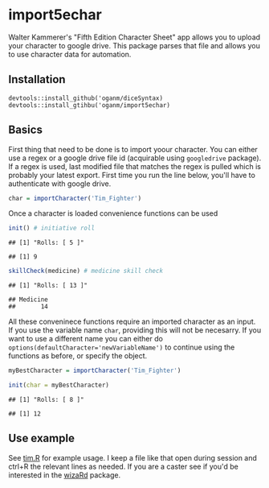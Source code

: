 
import5echar
============

Walter Kammerer's "Fifth Edition Character Sheet" app allows you to upload your character to google drive. This package parses that file and allows you to use character data for automation.

Installation
------------

    devtools::install_github('oganm/diceSyntax)
    devtools::install_gtihbu('oganm/import5echar)

Basics
------

First thing that need to be done is to import yoour character. You can either use a regex or a google drive file id (acquirable using `googledrive` package). If a regex is used, last modified file that matches the regex is pulled which is probably your latest export. First time you run the line below, you'll have to authenticate with google drive.

``` r
char = importCharacter('Tim_Fighter')
```

Once a character is loaded convenience functions can be used

``` r
init() # initiative roll
```

    ## [1] "Rolls: [ 5 ]"

    ## [1] 9

``` r
skillCheck(medicine) # medicine skill check
```

    ## [1] "Rolls: [ 13 ]"

    ## Medicine 
    ##       14

All these conveninece functions require an imported character as an input. If you use the variable name `char`, providing this will not be necesarry. If you want to use a different name you can either do `options(defaultCharacter='newVariableName')` to continue using the functions as before, or specify the object.

``` r
myBestCharacter = importCharacter('Tim_Fighter')

init(char = myBestCharacter)
```

    ## [1] "Rolls: [ 8 ]"

    ## [1] 12

Use example
-----------

See [tim.R](tim.R) for example usage. I keep a file like that open during session and ctrl+R the relevant lines as needed. If you are a caster see if you'd be interested in the [wizaRd](https://github.com/oganm/wizaRd) package.
